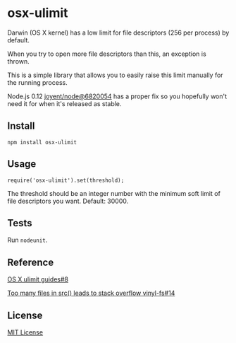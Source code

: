 # osx-ulimit
Darwin (OS X kernel) has a low limit for file descriptors (256 per process) by default.

When you try to open more file descriptors than this, an exception is thrown.

This is a simple library that allows you to easily raise this limit manually for the running process.

Node.js 0.12 [joyent/node@6820054](https://github.com/joyent/node/commit/6820054d2d42ff9274ea0755bea59cfc4f26f353) has a proper fix so you hopefully won't need it for when it's released as stable.

## Install

```
npm install osx-ulimit
```

## Usage
```
require('osx-ulimit').set(threshold);
```

The threshold should be an integer number with the minimum soft limit of file descriptors you want. Default: 30000.

## Tests
Run `nodeunit`.

## Reference
[OS X ulimit guides#8](https://github.com/sindresorhus/guides/issues/8)

[Too many files in src() leads to stack overflow vinyl-fs#14](https://github.com/wearefractal/vinyl-fs/issues/14)

## License
[MIT License](http://henvic.mit-license.org/)